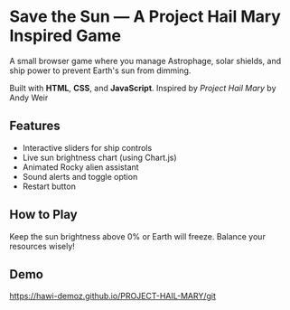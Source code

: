 # Save the Sun — A Project Hail Mary Inspired Game

A small browser game where you manage Astrophage, solar shields, and ship power to prevent Earth's sun from dimming.

Built with **HTML**, **CSS**, and **JavaScript**. Inspired by *Project Hail Mary* by Andy Weir 

## Features

- Interactive sliders for ship controls
- Live sun brightness chart (using Chart.js)
- Animated Rocky alien assistant 
- Sound alerts and toggle option
- Restart button

## How to Play

Keep the sun brightness above 0% or Earth will freeze. Balance your resources wisely!

## Demo
https://hawi-demoz.github.io/PROJECT-HAIL-MARY/git 



